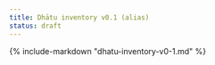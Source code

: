 ```yaml
---
title: Dhātu inventory v0.1 (alias)
status: draft
---
```


<!-- EN alias to mirror FR basename for governance sync. Canonical EN page: dhatu-inventory-v0-1.md -->
{% include-markdown "dhatu-inventory-v0-1.md" %}
